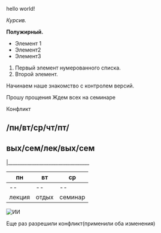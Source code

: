 hello world!

*Курсив.*

**Полужирный.**

* Элемент 1
* Элемент2
* Элемент3

1. Первый элемент нумерованного списка.
2. Второй элемент.

Начинаем наше знакомство с контролем версий.

Прошу прощения
Ждем всех на семинаре

Конфликт

/пн/вт/ср/чт/пт/
---------------
вых/сем/лек/вых/сем
---------------
|__________________________________

|пн|вт|ср|
|--|--|--|
|--|--|--|
|лекция|отдых|семинар|
![ИИ](https://forpost-sz.ru/sites/default/files/styles/wide169/public/doc/2021/06/16/brandon-carsons-article_fredricksonlearning.com__0.jpg?h=f51ee74d&itok=UXefl7Um)

Еще раз разрешили конфликт(применили оба изменения)